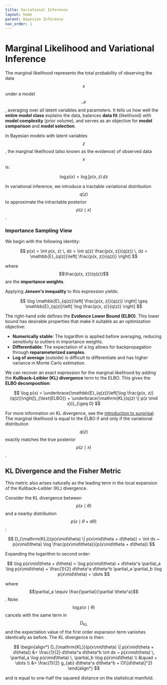 ```yaml
---
title: Variational Inference
layout: home
parent: Bayesian Inference
nav_order: 1
---
```


# Marginal Likelihood and Variational Inference

The marginal likelihood represents the total probability of observing the data $$x$$ under a model $$\mathcal{M}$$, averaging over all latent variables and parameters. It tells us how well the **entire model class** explains the data, balances **data fit** (likelihood) with **model complexity** (prior volume), and serves as an objective for **model comparison** and **model selection**.

In Bayesian models with latent variables $$z$$, the marginal likelihood (also known as the evidence) of observed data $$x$$ is:

$$
\log p(x) = \log \int p(x, z) \, dz
$$

In variational inference, we introduce a tractable variational distribution $$q(z)$$ to approximate the intractable posterior $$p(z \mid x)$$.

### Importance Sampling View

We begin with the following identity:

$$
p(x) = \int p(x, z) \, dz = \int q(z) \frac{p(x, z)}{q(z)} \, dz = \mathbb{E}_{q(z)}\left[ \frac{p(x, z)}{q(z)} \right]
$$

where $$\frac{p(x, z)}{q(z)}$$ are the **importance weights**.

Applying **Jensen's inequality** to this expression yields:

$$
\log \mathbb{E}_{q(z)}\left[ \frac{p(x, z)}{q(z)} \right] \geq \mathbb{E}_{q(z)}\left[ \log \frac{p(x, z)}{q(z)} \right]
$$

The right-hand side defines the **Evidence Lower Bound (ELBO)**. This lower bound has desirable properties that make it suitable as an optimization objective:

- **Numerically stable**: The logarithm is applied before averaging, reducing sensitivity to outliers in importance weights.
- **Differentiable**: The expectation of a log allows for backpropagation through **reparameterized samples**.
- **Log of average** (outside) is difficult to differentiate and has higher variance in Monte Carlo estimation.

We can recover an exact expression for the marginal likelihood by adding the **Kullback–Leibler (KL) divergence** term to the ELBO. This gives the **ELBO decomposition**:

$$
\log p(x) = \underbrace{\mathbb{E}_{q(z)}\left[\log \frac{p(x, z)}{q(z)}\right]}_{\text{ELBO}} + \underbrace{\mathrm{KL}(q(z) \| p(z \mid x))}_{\geq 0}
$$

For more information on KL divergence, see the [introduction to surprisal](../information_and_entropy/surprisal.md). The marginal likelihood is equal to the ELBO if and only if the variational distribution $$q(z)$$ exactly matches the true posterior $$p(z \mid x)$$.

## KL Divergence and the Fisher Metric

This metric also arises naturally as the leading term in the local expansion of the Kullback–Leibler (KL) divergence. 

Consider the KL divergence between $$p(x\mid\theta)$$ and a nearby distribution $$p(x\mid\theta + d\theta)$$:

$$
D_{\mathrm{KL}}(p(x\mid\theta) \| p(x\mid\theta + d\theta)) = \int dx ~ p(x\mid\theta) \log \frac{p(x\mid\theta)}{p(x\mid\theta + d\theta)}
$$

Expanding the logarithm to second order:

$$
\log p(x\mid\theta + d\theta) = \log p(x\mid\theta) + d\theta^a \partial_a \log p(x\mid\theta) + \frac{1}{2} d\theta^a d\theta^b \partial_a \partial_b \log p(x\mid\theta) + \dots
$$

where $$\partial_a \equiv \frac{\partial}{\partial \theta^a}$$. Note: $$\log p(x\mid\theta)$$ cancels with the same term in $$D_{\mathrm{KL}}$$ and the expectation value of the first order expansion term vanishes identically as before. The KL divergence is then:

$$
\begin{align*}
D_{\mathrm{KL}}(p(x\mid\theta) \| p(x\mid\theta + d\theta)) 
&= \frac{1}{2} d\theta^a d\theta^b \int dx ~ p(x\mid\theta) \, \partial_a \log p(x\mid\theta) \, \partial_b \log p(x\mid\theta) \\
&\quad + \dots \\
&= \frac{1}{2} g_{ab} d\theta^a d\theta^b + O(\|d\theta\|^2)
\end{align*}
$$

and is equal to one-half the squared distance on the statistical manifold.